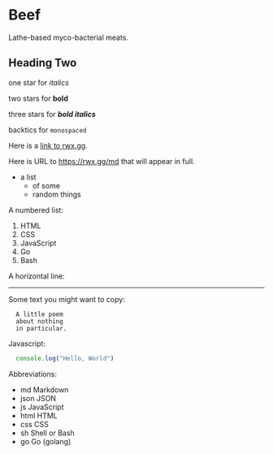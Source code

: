 # Beef
Lathe-based myco-bacterial meats. 

  
## Heading Two
  
   one star for *italics*
  
   two stars for **bold**
  
   three stars for ***bold italics***
  
   backtics for `monospaced`
 
 Here is a [link to rwx.gg](https://rwx.gg).

Here is URL to <https://rwx.gg/md> that will appear in full.
 
* a list
   * of some
   * random things 

A numbered list:

1. HTML 
  1. CSS
  1. JavaScript
  1. Go
  1. Bash

A horizontal line:

----

Some text you might want to copy:

```
  A little poem  
  about nothing
  in particular.
```

Javascript:

```js
  console.log("Hello, World")
```

Abbreviations:
* md	Markdown
* json	JSON
* js	JavaScript
* html	HTML
* css	CSS
* sh	Shell or Bash
* go	Go (golang)
